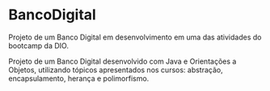 # BancoDigital

Projeto de um Banco Digital em desenvolvimento em uma das atividades do bootcamp da DIO.

Projeto de um Banco Digital desenvolvido com Java e Orientações a Objetos, utilizando tópicos apresentados nos cursos: abstração, encapsulamento, herança e polimorfismo. 
